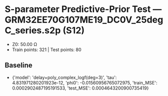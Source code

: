 # S-parameter Predictive-Prior Test — GRM32EE70G107ME19_DC0V_25degC_series.s2p (S12)
- Z0: 50.00 Ω
- Train points: 321  |  Test points: 80

## Baseline
- {'model': 'delay+poly_complex_logf(deg=3)', 'tau': 4.831971280201923e-12, 'phi0': -0.01560956765072975, 'train_MSE': 0.0002902487195191533, 'test_MSE': 0.0004643200900735419}